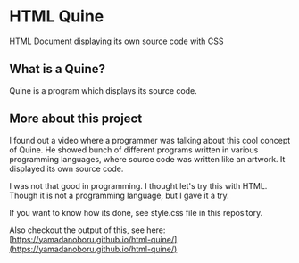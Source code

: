 # HTML Quine
HTML Document displaying its own source code with CSS

## What is a Quine?

Quine is a program which displays its source code.

## More about this project
I found out a video where a programmer was talking about this cool concept of Quine. He showed 
bunch of different programs written in various programming languages, where source code was 
written like an artwork. It displayed its own source code.

I was not that good in programming. I thought let's try this with HTML. 
Though it is not a programming language, but I gave it a try.

If you want to know how its done, see style.css file in this repository.

Also checkout the output of this, see here: [https://yamadanoboru.github.io/html-quine/](https://yamadanoboru.github.io/html-quine/)
